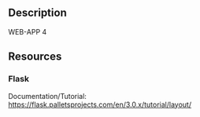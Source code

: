 ## Description
WEB-APP 4


## Resources

### Flask
Documentation/Tutorial: https://flask.palletsprojects.com/en/3.0.x/tutorial/layout/